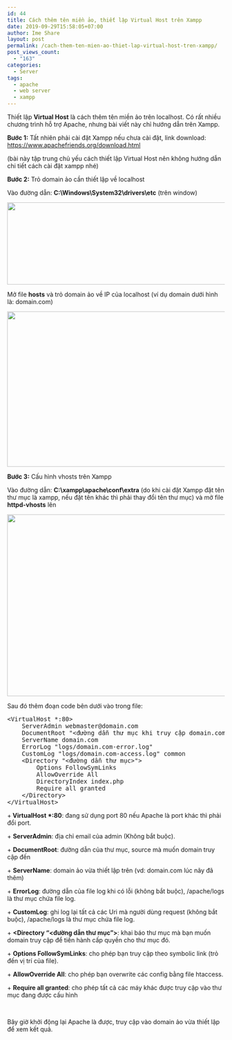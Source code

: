 ```yaml
---
id: 44
title: Cách thêm tên miền ảo, thiết lập Virtual Host trên Xampp
date: 2019-09-29T15:58:05+07:00
author: Ime Share
layout: post
permalink: /cach-them-ten-mien-ao-thiet-lap-virtual-host-tren-xampp/
post_views_count:
  - "163"
categories:
  - Server
tags:
  - apache
  - web server
  - xampp
---
```

<span>Thiết lập <strong>Virtual Host</strong> là cách thêm tên miền ảo trên localhost. Có rất nhiều chương trình hỗ trợ Apache, nhưng bài viết này chỉ hướng dẫn trên Xampp.</span>

<span><strong>Bước 1:</strong> Tất nhiên phải cài đặt Xampp nếu chưa cài đặt, link download: <a href="https://www.apachefriends.org/download.html">https://www.apachefriends.org/download.html</a></span>

(bài này tập trung chủ yếu cách thiết lập Virtual Host nên không hướng dẫn chi tiết cách cài đặt xampp nhé)

<span><strong>Bước 2:</strong> Trỏ domain ảo cần thiết lập về localhost</span>

<span>Vào đường dẫn: <strong>C:\Windows\System32\drivers\etc</strong> (trên window) </span>

<img class="aligncenter wp-image-50 size-full" src="https://anhkevin.github.io/assets/img/uploads/2019/09/hosts_imeshare.png" alt="" width="717" height="190" srcset="https://anhkevin.github.io/assets/img/uploads/2019/09/hosts_imeshare.png 717w, https://anhkevin.github.io/assets/img/uploads/2019/09/hosts_imeshare-300x79.png 300w, https://anhkevin.github.io/assets/img/uploads/2019/09/hosts_imeshare-150x40.png 150w" sizes="(max-width: 717px) 100vw, 717px" /> 

<span>Mở file <strong>hosts</strong> và trỏ domain ảo về IP của localhost (ví dụ domain dưới hình là: domain.com)</span>

<img class="aligncenter wp-image-53 size-full" src="https://anhkevin.github.io/assets/img/uploads/2019/09/domain_hosts_imeshare.png" alt="" width="562" height="359" srcset="https://anhkevin.github.io/assets/img/uploads/2019/09/domain_hosts_imeshare.png 562w, https://anhkevin.github.io/assets/img/uploads/2019/09/domain_hosts_imeshare-300x192.png 300w, https://anhkevin.github.io/assets/img/uploads/2019/09/domain_hosts_imeshare-150x96.png 150w" sizes="(max-width: 562px) 100vw, 562px" /> 

<span><strong>Bước 3:</strong> Cấu hình vhosts trên Xampp</span>

<span>Vào đường dẫn: <strong>C:\xampp\apache\conf\extra</strong> (do khi cài đặt Xampp đặt tên thư mục là xampp, nếu đặt tên khác thì phải thay đổi tên thư mục) và mở file <strong>httpd-vhosts</strong> lên</span>

<img class="aligncenter wp-image-56 size-full" src="https://anhkevin.github.io/assets/img/uploads/2019/09/vhosts_imeshare.png" alt="" width="758" height="420" srcset="https://anhkevin.github.io/assets/img/uploads/2019/09/vhosts_imeshare.png 758w, https://anhkevin.github.io/assets/img/uploads/2019/09/vhosts_imeshare-300x166.png 300w, https://anhkevin.github.io/assets/img/uploads/2019/09/vhosts_imeshare-150x83.png 150w" sizes="(max-width: 758px) 100vw, 758px" /> 

<span>Sau đó thêm đoạn code bên dưới vào trong file:</span>

<pre class="lang:default decode:true " >&lt;VirtualHost *:80&gt;
	ServerAdmin webmaster@domain.com
	DocumentRoot "&lt;đường dẫn thư mục khi truy cập domain.com sẽ gọi tới&gt;"
	ServerName domain.com
	ErrorLog "logs/domain.com-error.log"
	CustomLog "logs/domain.com-access.log" common
	&lt;Directory "&lt;đường dẫn thư mục&gt;"&gt;
		Options FollowSymLinks
		AllowOverride All
		DirectoryIndex index.php
		Require all granted
	&lt;/Directory&gt;
&lt;/VirtualHost&gt;</pre>

<span>+<strong> VirtualHost *:80</strong>: đang sử dụng port 80 nếu Apache là port khác thì phải đổi port.</span>

<span>+ <strong>ServerAdmin</strong>: địa chỉ email của admin (Không bắt buộc).</span>

<span>+ <strong>DocumentRoot</strong>: đường dẫn của thư mục, source mà muốn domain truy cập đến</span>

<span>+ <strong>ServerName</strong>: domain ảo vừa thiết lập trên (vd: domain.com lúc nãy đã thêm)</span>

<span>+ <strong>ErrorLog</strong>: đường dẫn của file log khi có lỗi (không bắt buộc), /apache/logs là thư mục chứa file log.</span>

<span>+ <strong>CustomLog</strong>: ghi log lại tất cả các Uri mà người dùng request (không bắt buộc), /apache/logs là thư mục chứa file log.</span>

<span>+ <strong><Directory &#8220;<đường dẫn thư mục&#8221;></strong>: khai báo thư mục mà bạn muốn domain truy cập để tiến hành cấp quyền cho thư mục đó.</span>

<span>+ <strong>Options FollowSymLinks</strong>: cho phép bạn truy cập theo symbolic link (trỏ đến vị trí của file).</span>

<span>+ <strong>AllowOverride All</strong>: cho phép bạn overwrite các config bằng file htaccess.</span>

<span>+ <strong>Require all granted</strong>: cho phép tất cả các máy khác được truy cập vào thư mục đang được cấu hình</span>

&nbsp;

<span>Bây giờ khởi động lại Apache là được, truy cập vào domain ảo vừa thiết lập để xem kết quả. </span>